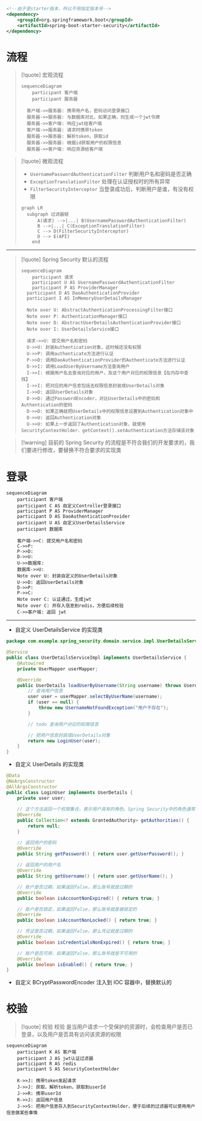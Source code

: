 ```xml
<!--由于是starter版本，所以不用指定版本号-->  
<dependency>  
    <groupId>org.springframework.boot</groupId>  
    <artifactId>spring-boot-starter-security</artifactId>  
</dependency>
```

# 流程
>[!quote] 宏观流程
>
> ```mermaid
> sequenceDiagram
>     participant 客户端
>     participant 服务器
> 
> 	客户端->>服务器: 携带用户名，密码访问登录接口
> 	服务器->>服务器: 与数据库对比，如果正确，则生成一个jwt令牌
> 	服务器->>客户端: 响应jwt给客户端
> 	客户端->>服务器: 请求时携带token
> 	服务器->>服务器: 解析token，获取id
> 	服务器->>服务器: 根据id获取用户的权限信息
> 	服务器->>客户端: 响应资源给客户端
> ```

>[!quote] 微观流程
> - `UsernamePasswordAuthenticationFilter` 判断用户名和密码是否正确
> - `ExceptionTranslationFilter` 处理在认证授权时的所有异常
> - `FilterSecurityInterceptor` 当登录成功后，判断用户是谁，有没有权限
> 
> ```mermaid
> graph LR
> 	subgraph 过滤器链
> 	    A(请求) -->|...| B(UsernamePasswordAuthenticationFilter)
> 	    B -->|...| C(ExceptionTranslationFilter)
> 	    C --> D(FilterSecurityInterceptor)
> 	    D --> E(API)
>     end
> ```

---

>[!quote] Spring Security 默认的流程
> ```mermaid
> sequenceDiagram
>     participant 请求
>     participant U AS UsernamePasswordAuthenticationFilter
>     participant P AS ProviderManager
> 	participant D AS DaoAuthenticationProvider
> 	participant I AS InMemoryUserDetailsManager
> 
> 	Note over U: AbstractAuthenticationProcessingFilter接口
> 	Note over P: AuthenticationManager接口
> 	Note over D: AbstractUserDetailsAuthenticationProvider接口
> 	Note over I: UserDetailsService接口
> 
> 	请求->>U: 提交用户名和密码
> 	U->>U: 封装Authentication对象，这时候还没有权限
> 	U->>P: 调用authenticate方法进行认证
> 	P->>D: 调用DaoAuthenticationProvider的Authenticate方法进行认证
> 	D->>I: 调用LoadUserByUsername方法查询用户
> 	I->>I: 根据用户名去查询对应的用户，及这个用户对应的权限信息【在内存中查找】
> 	I->>I: 把对应的用户信息包括去权限信息封装成UserDetails对象
> 	I->>D: 返回UserDetails对象
> 	D->>D: 通过PasswordEncoder，对比UserDetails中的密码和Authentication的密码
> 	D->>D: 如果正确就把UserDetails中的权限信息设置到Authentication对象中
> 	D->>U: 返回Authentication对象
> 	U->>U: 如果上一步返回了Authentication对象，就使用SecurityContextHolder．getContext().setAuthentication方法存储该对象
> ```

>[!warning] 目前的 Spring Security 的流程是不符合我们的开发要求的，我们要进行修改，要替换不符合要求的实现类

# 登录
```mermaid
sequenceDiagram
    participant 客户端
    participant C AS 自定义Controller登录接口
    participant P AS ProviderManager
    participant D AS DaoAuthenticationProvider
    participant U AS 自定义UserDetailsService
    participant 数据库

	客户端->>C: 提交用户名和密码
	C->>P: 
	P->>D: 
	D->>U: 
	U->>数据库: 
	数据库->>U: 
	Note over U: 封装自定义的UserDetails对象
	U->>D: 返回UserDetails对象
	D->>P: 
    P->>C: 
    Note over C: 认证通过，生成jwt
    Note over C: 并存入信息到redis，方便后续校验
    C->>客户端: 返回 jwt
```

---

- 自定义 UserDetailsService 的实现类
```java
package com.example.spring_security.domain.service.impl.UserDetailsServiceImpl;

@Service
public class UserDetailsServiceImpl implements UserDetailsService {
    @Autowired
    private UserMapper userMapper;

    @Override
    public UserDetails loadUserByUsername(String username) throws UsernameNotFoundException {
        // 查询用户信息
        user user = userMapper.selectByUserName(username);
        if (user == null) {
            throw new UsernameNotFoundException("用户不存在");
        }

        // todo 查询用户对应的权限信息

        // 把用户信息封装成UserDetails对象
        return new LoginUser(user);
    }
}
```

- 自定义 UserDetails 的实现类
```java
@Data  
@NoArgsConstructor  
@AllArgsConstructor
public class LoginUser implements UserDetails {
	private user user;
	
    // 这个方法返回一个权限集合，表示用户具有的角色。Spring Security中的角色通常以ROLE_开头
    @Override
    public Collection<? extends GrantedAuthority> getAuthorities() {
        return null;
    }

    // 返回用户的密码
	@Override  
	public String getPassword() { return user.getUserPassword(); }  
	  
	// 返回用户的用户名  
	@Override  
	public String getUsername() { return user.getUserName(); }

	// 账户是否过期，如果返回false，那么账号就是过期的
    @Override
    public boolean isAccountNonExpired() { return true; }

    // 账户是否锁定，如果返回false，那么账号就是被锁定的
    @Override
    public boolean isAccountNonLocked() { return true; }

    // 凭证是否过期，如果返回false，那么凭证就是过期的
    @Override
    public boolean isCredentialsNonExpired() { return true; }

    // 账户是否可用，如果返回false，那么账号就是不可用的
    @Override
    public boolean isEnabled() { return true; }
}
```

- 自定义 BCryptPasswordEncoder 注入到 IOC 容器中，替换默认的 


# 校验
>[!quote] 校验
>校验 是当用户请求一个受保护的资源时，会检查用户是否已登录，以及用户是否具有访问该资源的权限

```mermaid
sequenceDiagram
	participant K AS 客户端
	participant J AS jwt认证过滤器
	participant R AS redis
	participant S AS SecurityContextHolder

	K->>J: 携带token发起请求
	J->>J: 获取，解析token，获取到userId
	J->>R: 携带userId
	R->>J: 返回用户信息
	J->>S: 把用户信息存入到SecurityContextHolder，便于后续的过滤器可以使用用户信息做某些事情
```






























